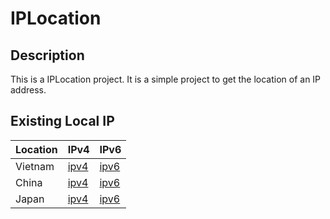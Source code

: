 # IPLocation

## Description

This is a IPLocation project. It is a simple project to get the location of an IP address.

## Existing Local IP 
|Location|IPv4|IPv6|
|--------|----|----|
|Vietnam| [ipv4](https://raw.githubusercontent.com/Github-Aiko/IPLocation/master/vn/ipv4.txt) | [ipv6](https://raw.githubusercontent.com/Github-Aiko/IPLocation/master/vn/ipv6.txt)|
|China| [ipv4](https://raw.githubusercontent.com/Github-Aiko/IPLocation/master/cn/ipv4.txt) | [ipv6](https://raw.githubusercontent.com/Github-Aiko/IPLocation/master/cn/ipv6.txt)|
|Japan| [ipv4](https://raw.githubusercontent.com/Github-Aiko/IPLocation/master/jp/ipv4.txt) | [ipv6](https://raw.githubusercontent.com/Github-Aiko/IPLocation/master/jp/ipv6.txt)|
